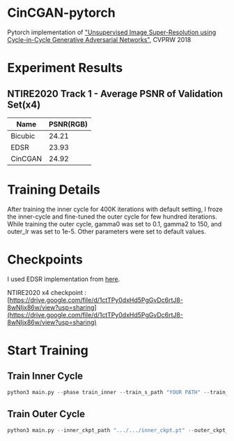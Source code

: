 # CinCGAN-pytorch

Pytorch implementation of ["Unsupervised Image Super-Resolution using Cycle-in-Cycle Generative Adversarial Networks"](https://openaccess.thecvf.com/content_cvpr_2018_workshops/w13/html/Yuan_Unsupervised_Image_Super-Resolution_CVPR_2018_paper.html), CVPRW 2018

# **Experiment Results**


## NTIRE2020 Track 1 - Average PSNR of Validation Set(x4)

|Name|PSNR(RGB)|
|---|---|
|Bicubic|24.21|
|EDSR|23.93|
|CinCGAN|24.92|

# Training Details

After training the inner cycle for 400K iterations with default setting, I froze the inner-cycle and fine-tuned the outer cycle for few hundred iterations. While training the outer cycle, gamma0 was set to 0.1, gamma2 to 150, and outer_lr was set to 1e-5. Other parameters were set to default values. 

# Checkpoints

I used EDSR implementation from [here](https://github.com/sanghyun-son/EDSR-PyTorch). 

NTIRE2020 x4 checkpoint : [https://drive.google.com/file/d/1ctTPy0dxHd5PgGvDc6rtJ8-8wNIjx86w/view?usp=sharing](https://drive.google.com/file/d/1ctTPy0dxHd5PgGvDc6rtJ8-8wNIjx86w/view?usp=sharing)

# Start Training

## Train Inner Cycle

```python
python3 main.py --phase train_inner --train_s_path "YOUR PATH" --train_t_path "YOUR PATH" --test_s_path "YOUR PATH" --test_t_path "YOUR PATH"
```

## Train Outer Cycle

```python
python3 main.py --inner_ckpt_path ".../.../inner_ckpt.pt" --outer_ckpt_path ".../.../EDSR_x4.pt"--phase train_outer --gamma0 0.1 --gamma2 150 --outer_lr 1e-5 --skip_inner True --train_s_path "YOUR PATH" --train_t_path "YOUR PATH" --test_s_path "YOUR PATH" --test_t_path "YOUR PATH"
```
